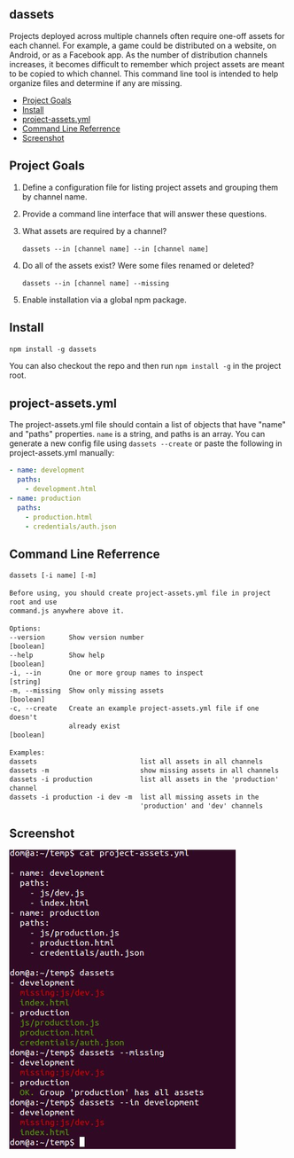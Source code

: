 ## dassets

Projects deployed across multiple channels often require one-off assets for each channel.  For example, a game could be distributed on a website, on Android, or as a Facebook app.  As the number of distribution channels increases, it becomes difficult to remember which project assets are meant to be copied to which channel.  This command line tool is intended to help organize files and determine if any are missing.

* [Project Goals](#project-goals)
* [Install](#install)
* [project-assets.yml](#project-assets-yml)
* [Command Line Referrence](#command-line-reference)
* [Screenshot](#screenshot)

## Project Goals

1. Define a configuration file for listing project assets and grouping them by channel name.

2. Provide a command line interface that will answer these questions.
  1. What assets are required by a channel?

     `dassets --in [channel name] --in [channel name]`

  2. Do all of the assets exist?  Were some files renamed or deleted?

     `dassets --in [channel name] --missing`

3. Enable installation via a global npm package.

## Install

`npm install -g dassets`

You can also checkout the repo and then run `npm install -g` in the project root.

## project-assets.yml

The project-assets.yml file should contain a list of objects that have "name" and "paths" properties. `name` is a string, and
paths is an array. You can generate a new config file using `dassets --create` or paste the following in project-assets.yml
manually:

```yaml
- name: development
  paths:
    - development.html
- name: production
  paths:
    - production.html
    - credentials/auth.json
```

## Command Line Referrence

```
dassets [-i name] [-m]

Before using, you should create project-assets.yml file in project root and use
command.js anywhere above it.

Options:
--version      Show version number                                   [boolean]
--help         Show help                                             [boolean]
-i, --in       One or more group names to inspect                     [string]
-m, --missing  Show only missing assets                              [boolean]
-c, --create   Create an example project-assets.yml file if one doesn't
               already exist                                         [boolean]

Examples:
dassets                          list all assets in all channels
dassets -m                       show missing assets in all channels
dassets -i production            list all assets in the 'production' channel
dassets -i production -i dev -m  list all missing assets in the
                                 'production' and 'dev' channels
```

## Screenshot

![screenshot](./images/screenshot.jpg)
